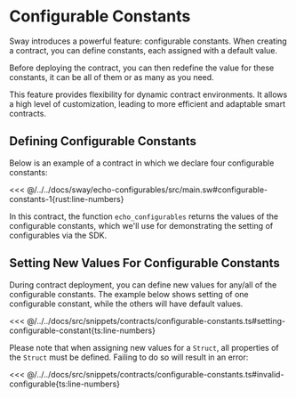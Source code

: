 # Configurable Constants

Sway introduces a powerful feature: configurable constants. When creating a contract, you can define constants, each assigned with a default value.

Before deploying the contract, you can then redefine the value for these constants, it can be all of them or as many as you need.

This feature provides flexibility for dynamic contract environments. It allows a high level of customization, leading to more efficient and adaptable smart contracts.

## Defining Configurable Constants

Below is an example of a contract in which we declare four configurable constants:

<<< @/../../docs/sway/echo-configurables/src/main.sw#configurable-constants-1{rust:line-numbers}

In this contract, the function `echo_configurables` returns the values of the configurable constants, which we'll use for demonstrating the setting of configurables via the SDK.

## Setting New Values For Configurable Constants

During contract deployment, you can define new values for any/all of the configurable constants. The example below shows setting of one configurable constant, while the others will have default values.

<<< @/../../docs/src/snippets/contracts/configurable-constants.ts#setting-configurable-constant{ts:line-numbers}

Please note that when assigning new values for a `Struct`, all properties of the `Struct` must be defined. Failing to do so will result in an error:

<<< @/../../docs/src/snippets/contracts/configurable-constants.ts#invalid-configurable{ts:line-numbers}
